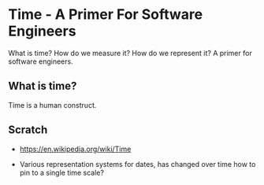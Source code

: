 # Time - A Primer For Software Engineers

What is time? How do we measure it? How do we represent it? A primer for software engineers.

## What is time?

Time is a human construct. 



## Scratch

- https://en.wikipedia.org/wiki/Time

- Various representation systems for dates, has changed over time how to pin to a single time scale?